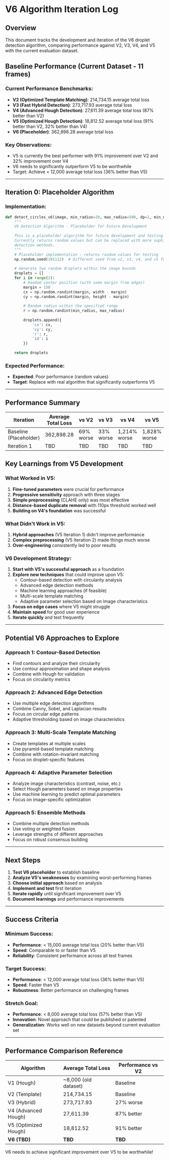 # V6 Algorithm Iteration Log

## Overview
This document tracks the development and iteration of the V6 droplet detection algorithm, comparing performance against V2, V3, V4, and V5 with the current evaluation dataset.

## Baseline Performance (Current Dataset - 11 frames)

### Current Performance Benchmarks:
- **V2 (Optimized Template Matching)**: 214,734.15 average total loss
- **V3 (Fast Hybrid Detection)**: 273,717.93 average total loss  
- **V4 (Advanced Hough Detection)**: 27,611.39 average total loss (87% better than V2)
- **V5 (Optimized Hough Detection)**: 18,812.52 average total loss (91% better than V2, 32% better than V4)
- **V6 (Placeholder)**: 362,898.28 average total loss

### Key Observations:
- V5 is currently the best performer with 91% improvement over V2 and 32% improvement over V4
- V6 needs to significantly outperform V5 to be worthwhile
- Target: Achieve < 12,000 average total loss (36% better than V5)

---

## Iteration 0: Placeholder Algorithm

### Implementation:
```python
def detect_circles_v6(image, min_radius=20, max_radius=500, dp=1, min_dist=50, param1=50, param2=85):
    """
    V6 Detection Algorithm - Placeholder for Future Development
    
    This is a placeholder algorithm for future development and testing.
    Currently returns random values but can be replaced with more sophisticated
    detection methods.
    """
    # Placeholder implementation - returns random values for testing
    np.random.seed(101112)  # Different seed from v2, v3, v4, and v5 for variety
    
    # Generate two random droplets within the image bounds
    droplets = []
    for i in range(2):
        # Random center position (with some margin from edges)
        margin = 150
        cx = np.random.randint(margin, width - margin)
        cy = np.random.randint(margin, height - margin)
        
        # Random radius within the specified range
        r = np.random.randint(min_radius, max_radius)
        
        droplets.append({
            'cx': cx,
            'cy': cy,
            'r': r,
            'id': i
        })
    
    return droplets
```

### Expected Performance:
- **Expected**: Poor performance (random values)
- **Target**: Replace with real algorithm that significantly outperforms V5

---

## Performance Summary

| Iteration | Average Total Loss | vs V2 | vs V3 | vs V4 | vs V5 | Notes |
|-----------|-------------------|-------|-------|-------|-------|-------|
| Baseline (Placeholder) | 362,898.28 | 69% worse | 33% worse | 1,214% worse | 1,828% worse | Random values |
| Iteration 1 | TBD | TBD | TBD | TBD | TBD | TBD |

## Key Learnings from V5 Development

### What Worked in V5:
1. **Fine-tuned parameters** were crucial for performance
2. **Progressive sensitivity** approach with three stages
3. **Simple preprocessing** (CLAHE only) was most effective
4. **Distance-based duplicate removal** with 110px threshold worked well
5. **Building on V4's foundation** was successful

### What Didn't Work in V5:
1. **Hybrid approaches** (V5 Iteration 1) didn't improve performance
2. **Complex preprocessing** (V5 Iteration 2) made things much worse
3. **Over-engineering** consistently led to poor results

### V6 Development Strategy:
1. **Start with V5's successful approach** as a foundation
2. **Explore new techniques** that could improve upon V5:
   - Contour-based detection with circularity analysis
   - Advanced edge detection methods
   - Machine learning approaches (if feasible)
   - Multi-scale template matching
   - Adaptive parameter selection based on image characteristics
3. **Focus on edge cases** where V5 might struggle
4. **Maintain speed** for good user experience
5. **Iterate quickly** and test frequently

---

## Potential V6 Approaches to Explore

### Approach 1: Contour-Based Detection
- Find contours and analyze their circularity
- Use contour approximation and shape analysis
- Combine with Hough for validation
- Focus on circularity metrics

### Approach 2: Advanced Edge Detection
- Use multiple edge detection algorithms
- Combine Canny, Sobel, and Laplacian results
- Focus on circular edge patterns
- Adaptive thresholding based on image characteristics

### Approach 3: Multi-Scale Template Matching
- Create templates at multiple scales
- Use pyramid-based template matching
- Combine with rotation-invariant matching
- Focus on droplet-specific features

### Approach 4: Adaptive Parameter Selection
- Analyze image characteristics (contrast, noise, etc.)
- Select Hough parameters based on image properties
- Use machine learning to predict optimal parameters
- Focus on image-specific optimization

### Approach 5: Ensemble Methods
- Combine multiple detection methods
- Use voting or weighted fusion
- Leverage strengths of different approaches
- Focus on robust consensus building

---

## Next Steps

1. **Test V6 placeholder** to establish baseline
2. **Analyze V5's weaknesses** by examining worst-performing frames
3. **Choose initial approach** based on analysis
4. **Implement and test** first iteration
5. **Iterate rapidly** until significant improvement over V5
6. **Document learnings** and performance improvements

---

## Success Criteria

### Minimum Success:
- **Performance**: < 15,000 average total loss (20% better than V5)
- **Speed**: Comparable to or faster than V5
- **Reliability**: Consistent performance across all test frames

### Target Success:
- **Performance**: < 12,000 average total loss (36% better than V5)
- **Speed**: Faster than V5
- **Robustness**: Better performance on challenging frames

### Stretch Goal:
- **Performance**: < 8,000 average total loss (57% better than V5)
- **Innovation**: Novel approach that could be published or patented
- **Generalization**: Works well on new datasets beyond current evaluation set

---

## Performance Comparison Reference

| Algorithm | Average Total Loss | Performance vs V2 |
|-----------|-------------------|-------------------|
| V1 (Hough) | ~8,000 (old dataset) | Baseline |
| V2 (Template) | 214,734.15 | Baseline |
| V3 (Hybrid) | 273,717.93 | 27% worse |
| V4 (Advanced Hough) | 27,611.39 | 87% better |
| V5 (Optimized Hough) | 18,812.52 | 91% better |
| **V6 (TBD)** | **TBD** | **TBD** |

V6 needs to achieve significant improvement over V5 to be worthwhile!
